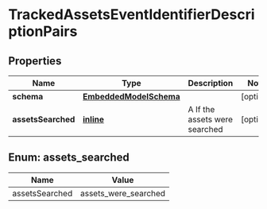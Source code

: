 
# TrackedAssetsEventIdentifierDescriptionPairs

## Properties
Name | Type | Description | Notes
------------ | ------------- | ------------- | -------------
**schema** | [**EmbeddedModelSchema**](EmbeddedModelSchema.md) |  |  [optional]
**assetsSearched** | [**inline**](#AssetsSearched) | A If the assets were searched |  [optional]


<a id="AssetsSearched"></a>
## Enum: assets_searched
Name | Value
---- | -----
assetsSearched | assets_were_searched



